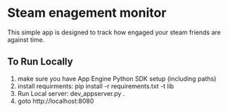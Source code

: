 # Steam enagement monitor
This simple app is designed to track how engaged your steam friends are against time.


## To Run Locally

1. make sure you have App Engine Python SDK setup (including paths)
2. install requirments:
   pip install -r requirements.txt -t lib
3. Run Local server:
   dev_appserver.py .
4. goto http://localhost:8080